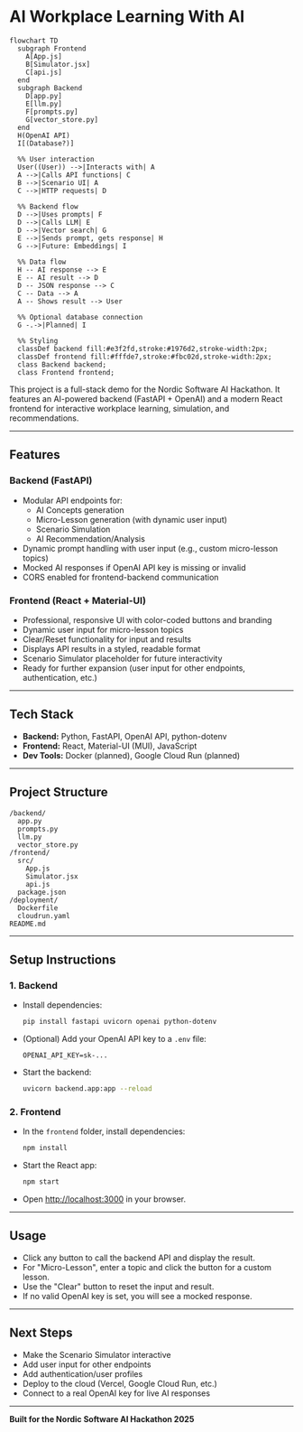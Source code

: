 # AI Workplace Learning With AI

```mermaid
flowchart TD
  subgraph Frontend
    A[App.js]
    B[Simulator.jsx]
    C[api.js]
  end
  subgraph Backend
    D[app.py]
    E[llm.py]
    F[prompts.py]
    G[vector_store.py]
  end
  H(OpenAI API)
  I[(Database?)]

  %% User interaction
  User((User)) -->|Interacts with| A
  A -->|Calls API functions| C
  B -->|Scenario UI| A
  C -->|HTTP requests| D

  %% Backend flow
  D -->|Uses prompts| F
  D -->|Calls LLM| E
  D -->|Vector search| G
  E -->|Sends prompt, gets response| H
  G -->|Future: Embeddings| I

  %% Data flow
  H -- AI response --> E
  E -- AI result --> D
  D -- JSON response --> C
  C -- Data --> A
  A -- Shows result --> User

  %% Optional database connection
  G -.->|Planned| I

  %% Styling
  classDef backend fill:#e3f2fd,stroke:#1976d2,stroke-width:2px;
  classDef frontend fill:#fffde7,stroke:#fbc02d,stroke-width:2px;
  class Backend backend;
  class Frontend frontend;
```

This project is a full-stack demo for the Nordic Software AI Hackathon. It features an AI-powered backend (FastAPI + OpenAI) and a modern React frontend for interactive workplace learning, simulation, and recommendations.

---

## Features

### Backend (FastAPI)
- Modular API endpoints for:
  - AI Concepts generation
  - Micro-Lesson generation (with dynamic user input)
  - Scenario Simulation
  - AI Recommendation/Analysis
- Dynamic prompt handling with user input (e.g., custom micro-lesson topics)
- Mocked AI responses if OpenAI API key is missing or invalid
- CORS enabled for frontend-backend communication

### Frontend (React + Material-UI)
- Professional, responsive UI with color-coded buttons and branding
- Dynamic user input for micro-lesson topics
- Clear/Reset functionality for input and results
- Displays API results in a styled, readable format
- Scenario Simulator placeholder for future interactivity
- Ready for further expansion (user input for other endpoints, authentication, etc.)

---

## Tech Stack
- **Backend:** Python, FastAPI, OpenAI API, python-dotenv
- **Frontend:** React, Material-UI (MUI), JavaScript
- **Dev Tools:** Docker (planned), Google Cloud Run (planned)

---

## Project Structure

```
/backend/
  app.py
  prompts.py
  llm.py
  vector_store.py
/frontend/
  src/
    App.js
    Simulator.jsx
    api.js
  package.json
/deployment/
  Dockerfile
  cloudrun.yaml
README.md
```

---

## Setup Instructions

### 1. Backend
- Install dependencies:
  ```bash
  pip install fastapi uvicorn openai python-dotenv
  ```
- (Optional) Add your OpenAI API key to a `.env` file:
  ```
  OPENAI_API_KEY=sk-...
  ```
- Start the backend:
  ```bash
  uvicorn backend.app:app --reload
  ```

### 2. Frontend
- In the `frontend` folder, install dependencies:
  ```bash
  npm install
  ```
- Start the React app:
  ```bash
  npm start
  ```
- Open [http://localhost:3000](http://localhost:3000) in your browser.

---

## Usage
- Click any button to call the backend API and display the result.
- For "Micro-Lesson", enter a topic and click the button for a custom lesson.
- Use the "Clear" button to reset the input and result.
- If no valid OpenAI key is set, you will see a mocked response.

---

## Next Steps
- Make the Scenario Simulator interactive
- Add user input for other endpoints
- Add authentication/user profiles
- Deploy to the cloud (Vercel, Google Cloud Run, etc.)
- Connect to a real OpenAI key for live AI responses

---

**Built for the Nordic Software AI Hackathon 2025** 
